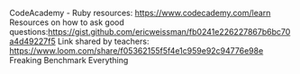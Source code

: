 CodeAcademy - Ruby resources: https://www.codecademy.com/learn
Resources on how to ask good questions:https://gist.github.com/ericweissman/fb0241e226227867b6bc70a4d49227f5
Link shared by teachers: https://www.loom.com/share/f05362155f5f4e1c959e92c94776e98e
Freaking Benchmark Everything
